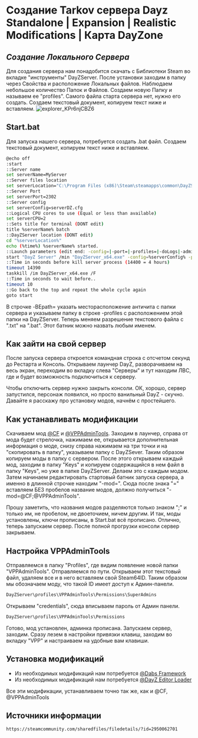 # Создание Tarkov сервера Dayz Standalone | Expansion | Realistic Modifications | Карта DayZone
## _Создание Локального Сервера_

Для создания сервера нам понадобится скачать с Библиотеки Steam во вкладке "инструменты" DayZServer. После установки заходим в папку через Свойства и расположение Локальных файлов. Наблюдаем небольшое количество Папок и Файлов. Создаем новую Папку и называем ее "profiles". Самого файла старта сервера нет, нужно его создать. Создаем текстовый документ, копируем текст ниже и вставляем.
![explorer_KPr6njCBZ6](https://github.com/user-attachments/assets/ee5c36aa-6f17-4999-bfea-4c6764f33025)
## Start.bat
Для запуска нашего сервера, потребуется создать .bat файл. 
Создаем текстовый документ, копируем текст ниже и вставляем.
```sh
@echo off
:start
::Server name
set serverName=MyServer
::Server files location
set serverLocation="C:\Program Files (x86)\Steam\steamapps\common\DayZServer"
::Server Port
set serverPort=2302
::Server config
set serverConfig=serverDZ.cfg
::Logical CPU cores to use (Equal or less than available)
set serverCPU=2
::Sets title for terminal (DONT edit)
title %serverName% batch
::DayZServer location (DONT edit)
cd "%serverLocation%"
echo (%time%) %serverName% started.
::Launch parameters (edit end: -config=|-port=|-profiles=|-doLogs|-adminLog|-netLog|-freezeCheck|-filePatching|-BEpath=|-cpuCount=)
start "DayZ Server" /min "DayZServer_x64.exe" -config=%serverConfig% -port=%serverPort% -cpuCount=%serverCPU% -dologs -adminlog -netlog -freezecheck "-BEpath=C:\Program Files (x86)\Steam\steamapps\common\DayZServer\battleye" "-profiles=C:\Program Files (x86)\Steam\steamapps\common\DayZServer\profiles" "-mod=" "-servermod="
::Time in seconds before kill server process (14400 = 4 hours)
timeout 14390
taskkill /im DayZServer_x64.exe /F
::Time in seconds to wait before..
timeout 10
::Go back to the top and repeat the whole cycle again
goto start
```
В строчке -BEpath= указать месторасположение античита с папки сервера и указываем папку в строке -profiles с расположением этой папки на DayZServer.
Теперь меняем разрешение текстового файла с ".txt" на ".bat". Этот батник можно назвать любым именем.
## Как зайти на свой сервер
После запуска сервера откроется командная строка с отсчетом секунд до Рестарта и Консоль.
Открываем лаунчер DayZ, разворачиваем на весь экран, переходим во вкладку слева "Серверы" и тут находим ЛВС, где и будет возможность подключиться к серверу.

Чтобы отключить сервер нужно закрыть консоли.
ОК, хорошо, сервер запустился, персонаж появился, но просто ванильный DayZ - скучно.
Давайте я расскажу про установку модов, начнём с простейшего.
## Как устанавливать модификации
Скачиваем мод [@CF](https://steamcommunity.com/sharedfiles/filedetails/?id=1559212036) и  [@VPPAdminTools](https://steamcommunity.com/sharedfiles/filedetails/?id=1828439124). Заходим в лаунчер, справа от мода будет стрелочка, нажимаем ее, открывается дополнительная информация о моде, снизу справа нажимаем на три точки и на "скопировать в папку", указываем папку с DayZSever. Таким образом копируем моды в папку с сервером. После этого открываем каждый мод, заходим в папку "Keys" и копируем содержащийся в нем файл в папку "Keys", но уже в папке DayZServer. Делаем это с каждым модом.
Затем начинаем редактировать стартовый батник запуска сервера, а именно в длинной строчке находим "-mod=". Сюда после знака "=" вставляем БЕЗ пробелов название модов, должно получиться "-mod=@CF;@VPPAdminTools".

Прошу заметить, что названия модов разделяются только знаком ";" и только им, не пробелом, не двоеточием, ничем другим.
И так, моды установлены, ключи прописаны, в Start.bat всё прописано. Отлично, теперь запускаем сервер. После полной прогрузки консоли сервер закрываем.
## Настройка VPPAdminTools
Отправляемся в папку "Profiles", где видим появление новой папки "VPPAdminTools". Отправляемся по пути. Открываем этот текстовый файл, удаляем все и в него вставляем свой Steam64ID. Таким образом мы обозначаем моду, что такой ID имеет доступ к Админ-панели.
```sh
DayZServer\profiles\VPPAdminTools\Permissions\SuperAdmins
```
Открываем "credentials", сюда вписываем пароль от Админ панели.
```sh
DayZServer\profiles\VPPAdminTools\Permissions
```

Готово, мод установлен, админка прописана. Запускаем сервер, заходим. Сразу лезем в настройки привязки клавиш, заходим во вкладку "VPP" и настраиваем на удобные вам клавиши.
## Установка модификаций
- Из необходимых модификаций нам потребуется [@Dabs Framework](https://steamcommunity.com/workshop/filedetails/?id=2545327648)
- Из необходимых модификаций нам потребуется [@DayZ Editor Loader](https://steamcommunity.com/workshop/filedetails/?id=2276010135)

Все эти модификации, устанавливаем точно так же, как и @CF, @VPPAdminTools

## Источники информации
```sh
https://steamcommunity.com/sharedfiles/filedetails/?id=2950062701
```
